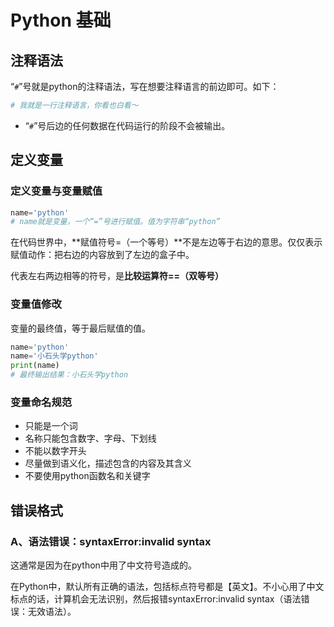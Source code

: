# Python 基础
## 注释语法
“```#```”号就是python的注释语法，写在想要注释语言的前边即可。如下：
```py
# 我就是一行注释语言，你看也白看～
```
* “```#```”号后边的任何数据在代码运行的阶段不会被输出。

## 定义变量
### 定义变量与变量赋值
```py
name='python'
# name就是变量，一个“=”号进行赋值。值为字符串“python”
```
在代码世界中，**赋值符号=（一个等号）**不是左边等于右边的意思。仅仅表示赋值动作：把右边的内容放到了左边的盒子中。

代表左右两边相等的符号，是**比较运算符==（双等号）**
### 变量值修改
变量的最终值，等于最后赋值的值。
```py
name='python'
name='小石头学python'
print(name)
# 最终输出结果：小石头学python
```
### 变量命名规范
* 只能是一个词
* 名称只能包含数字、字母、下划线
* 不能以数字开头
* 尽量做到语义化，描述包含的内容及其含义
* 不要使用python函数名和关键字

## 错误格式
### A、语法错误：syntaxError:invalid syntax
这通常是因为在python中用了中文符号造成的。  

在Python中，默认所有正确的语法，包括标点符号都是【英文】。不小心用了中文标点的话，计算机会无法识别，然后报错syntaxError:invalid syntax（语法错误：无效语法）。